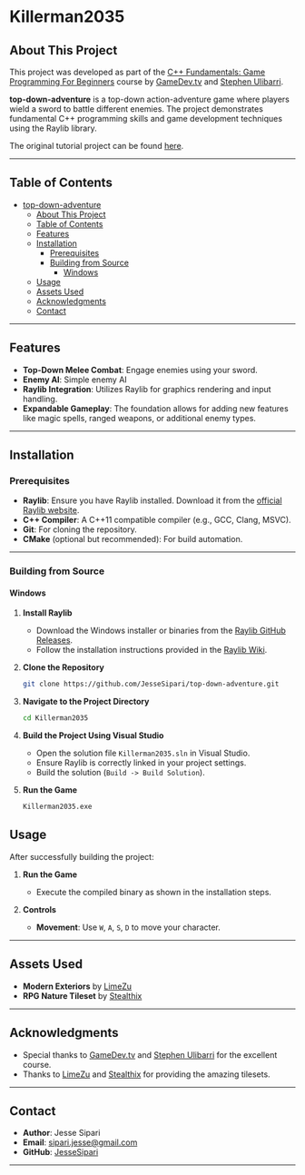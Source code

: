 # Killerman2035

## About This Project

This project was developed as part of the [C++ Fundamentals: Game Programming For Beginners](https://www.udemy.com/course/cpp-fundamentals/) course by [GameDev.tv](https://www.gamedev.tv/) and [Stephen Ulibarri](https://www.udemy.com/user/stephen-ulibarri-3/).

**top-down-adventure** is a top-down action-adventure game where players wield a sword to battle different enemies. The project demonstrates fundamental C++ programming skills and game development techniques using the Raylib library.

The original tutorial project can be found [here](https://gitlab.com/GameDevTV/CPPCourse/top-down-section).

---

## Table of Contents

- [top-down-adventure](#killerman2035)
  - [About This Project](#about-this-project)
  - [Table of Contents](#table-of-contents)
  - [Features](#features)
  - [Installation](#installation)
    - [Prerequisites](#prerequisites)
    - [Building from Source](#building-from-source)
      - [Windows](#windows)
  - [Usage](#usage)
  - [Assets Used](#assets-used)
  - [Acknowledgments](#acknowledgments)
  - [Contact](#contact)

---

## Features

- **Top-Down Melee Combat**: Engage enemies using your sword.
- **Enemy AI**: Simple enemy AI
- **Raylib Integration**: Utilizes Raylib for graphics rendering and input handling.
- **Expandable Gameplay**: The foundation allows for adding new features like magic spells, ranged weapons, or additional enemy types.

---

## Installation

### Prerequisites

- **Raylib**: Ensure you have Raylib installed. Download it from the [official Raylib website](https://www.raylib.com/).
- **C++ Compiler**: A C++11 compatible compiler (e.g., GCC, Clang, MSVC).
- **Git**: For cloning the repository.
- **CMake** (optional but recommended): For build automation.

---

### Building from Source

#### Windows

1. **Install Raylib**

   - Download the Windows installer or binaries from the [Raylib GitHub Releases](https://github.com/raysan5/raylib/releases).
   - Follow the installation instructions provided in the [Raylib Wiki](https://github.com/raysan5/raylib/wiki/Working-on-Windows).

2. **Clone the Repository**

   ```bash
   git clone https://github.com/JesseSipari/top-down-adventure.git
   ```

3. **Navigate to the Project Directory**

   ```bash
   cd Killerman2035
   ```

4. **Build the Project Using Visual Studio**

     - Open the solution file `Killerman2035.sln` in Visual Studio.
     - Ensure Raylib is correctly linked in your project settings.
     - Build the solution (`Build -> Build Solution`).


5. **Run the Game**

   ```bash
   Killerman2035.exe
   ```


## Usage

After successfully building the project:

1. **Run the Game**

   - Execute the compiled binary as shown in the installation steps.

2. **Controls**

   - **Movement**: Use `W`, `A`, `S`, `D` to move your character.


---

## Assets Used

- **Modern Exteriors** by [LimeZu](https://limezu.itch.io/modernexteriors)
- **RPG Nature Tileset** by [Stealthix](https://stealthix.itch.io/rpg-nature-tileset)

---

## Acknowledgments

- Special thanks to [GameDev.tv](https://www.gamedev.tv/) and [Stephen Ulibarri](https://www.udemy.com/user/stephen-ulibarri-3/) for the excellent course.
- Thanks to [LimeZu](https://limezu.itch.io/) and [Stealthix](https://stealthix.itch.io/) for providing the amazing tilesets.

---

## Contact

- **Author**: Jesse Sipari
- **Email**: [sipari.jesse@gmail.com](mailto:sipari.jesse@gmail.com)
- **GitHub**: [JesseSipari](https://github.com/JesseSipari)

---



